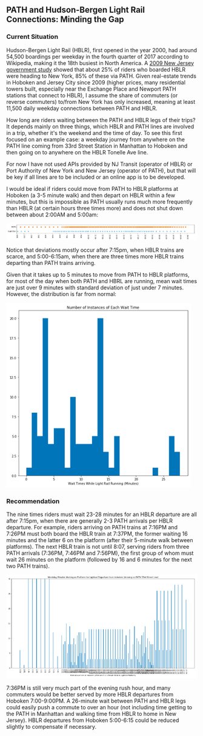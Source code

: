 ## PATH and Hudson-Bergen Light Rail Connections: Minding the Gap


### Current Situation

Hudson-Bergen Light Rail (HBLR), first opened in the year 2000, had around 54,500 boardings per weekday in the fourth quarter of 2017 according to Wikipedia, making it the 18th busiest in North America.  A [2009 New Jersey government study](https://www.nj.gov/transportation/refdata/research/reports/FHWA-NJ-2009-004.pdf) showed that about 25% of riders who boarded HBLR were heading to New York, 85% of these via PATH.  Given real-estate trends in Hoboken and Jersey City since 2009 (higher prices, many residential towers built, especially near the Exchange Place and Newport PATH stations that connect to HBLR), I assume the share of commuters (or reverse commuters) to/from New York has only increased, meaning at least 11,500 daily weekday connections between PATH and HBLR.

How long are riders waiting between the PATH and HBLR legs of their trips?  It depends mainly on three things, which HBLR and PATH lines are involved in a trip, whether it's the weekend and the time of day.  To see this first focused on an example case: a weekday journey from anywhere on the PATH line coming from 33rd Street Station in Manhattan to Hoboken and then going on to anywhere on the HBLR Tonelle Ave line.

For now I have not used APIs provided by NJ Transit (operator of HBLR) or Port Authority of New York and New Jersey (operator of PATH), but that will be key if all lines are to be included or an online app is to be developed.

I would be ideal if riders could move from PATH to HBLR platforms at Hoboken (a 3-5 minute walk) and then depart on HBLR within a few minutes, but this is impossible as PATH usually runs much more frequently than HBLR (at certain hours three times more) and does not shut down between about 2:00AM and 5:00am:

![times](times.png)

Notice that deviations mostly occur after 7:15pm, when HBLR trains are scarce, and 5:00-6:15am, when there are three times more HBLR trains departing than PATH trains arriving.

Given that it takes up to 5 minutes to move from PATH to HBLR platforms, for most of the day when both PATH and HBRL are running, mean wait times are just over 9 minutes with standard deviation of just under 7 minutes.  However, the distribution is far from normal:

![hist](hist.png)


### Recommendation

The nine times riders must wait 23-28 minutes for an HBLR departure are all after 7:15pm, when there are generally 2-3 PATH arrivals per HBLR departure.  For example, riders arriving on PATH trains at 7:16PM and 7:26PM must both board the HBLR train at 7:37PM, the former waiting 16 minutes and the latter 6 on the platform (after their 5-minute walk between platforms).  The next HBLR train is not until 8:07, serving riders from three PATH arrivals (7:36PM, 7:46PM and 7:56PM), the first group of whom must wait 26 minutes on the platform (followed by 16 and 6 minutes for the next two PATH trains).

![waits](waits.png)

7:36PM is still very much part of the evening rush hour, and many commuters would be better served by more HBLR departures from Hoboken 7:00-9:00PM.  A 26-minute wait between PATH and HBLR legs could easily push a commute to over an hour (not including time getting to the PATH in Manhattan and walking time from HBLR to home in New Jersey).  HBLR departures from Hoboken 5:00-6:15 could be reduced slightly to compensate if necessary.
